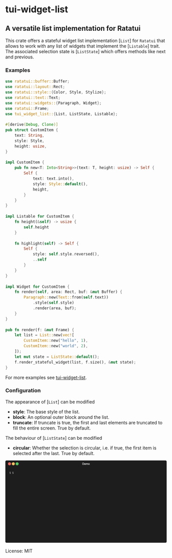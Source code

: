 # tui-widget-list

## A versatile list implementation for Ratatui

This crate offers a stateful widget list implementation [`List`] for `Ratatui` that allows to work
with any list of widgets that implement the [`Listable`] trait. The associated selection state
is [`ListState`] which offers methods like next and previous.

### Examples
```rust
use ratatui::buffer::Buffer;
use ratatui::layout::Rect;
use ratatui::style::{Color, Style, Stylize};
use ratatui::text::Text;
use ratatui::widgets::{Paragraph, Widget};
use ratatui::Frame;
use tui_widget_list::{List, ListState, Listable};

#[derive(Debug, Clone)]
pub struct CustomItem {
    text: String,
    style: Style,
    height: usize,
}

impl CustomItem {
    pub fn new<T: Into<String>>(text: T, height: usize) -> Self {
        Self {
            text: text.into(),
            style: Style::default(),
            height,
        }
    }
}

impl Listable for CustomItem {
    fn height(&self) -> usize {
        self.height
    }

    fn highlight(self) -> Self {
        Self {
            style: self.style.reversed(),
            ..self
        }
    }
}

impl Widget for CustomItem {
    fn render(self, area: Rect, buf: &mut Buffer) {
        Paragraph::new(Text::from(self.text))
            .style(self.style)
            .render(area, buf);
    }
}

pub fn render(f: &mut Frame) {
    let list = List::new(vec![
        CustomItem::new("hello", 1),
        CustomItem::new("world", 2),
    ]);
    let mut state = ListState::default();
    f.render_stateful_widget(list, f.size(), &mut state);
}
```

For more examples see [tui-widget-list](https://github.com/preiter93/tui-widget-list/tree/main/examples).

### Configuration
The appearance of [`List`] can be modified
- **style**: The base style of the list.
- **block**: An optional outer block around the list.
- **truncate**: If truncate is true, the first and last elements are truncated to fill the entire screen. True by default.

The behaviour of [`ListState`] can be modified
- **circular**: Whether the selection is circular, i.e. if true, the first item is selected after the last. True by default.

![](img/demo.gif)

License: MIT
